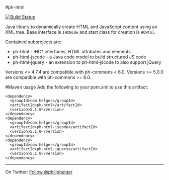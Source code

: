 #ph-html

[![Build Status](https://travis-ci.org/phax/ph-html.svg?branch=master)](https://travis-ci.org/phax/ph-html)
﻿

Java library to dynamically create HTML and JavaScript content using an XML tree. Base interface is `IHCNode` and start class for creation is `HCHtml`.

Contained subprojects are:
  * ph-html - IHC* interfaces, HTML attributes and elements
  * ph-html-jscode - a Java code model to build structured JS code
  * ph-html-jquery - an extension to ph-html-jscode to also support jQuery 

Versions <= 4.7.4 are compatible with ph-commons < 6.0.
Versions >= 5.0.0 are compatible with ph-commons >= 6.0.

#Maven usage
Add the following to your pom.xml to use this artifact:
```
<dependency>
  <groupId>com.helger</groupId>
  <artifactId>ph-html</artifactId>
  <version>5.1.0</version>
</dependency>
<dependency>
  <groupId>com.helger</groupId>
  <artifactId>ph-html-jscode</artifactId>
  <version>5.1.0</version>
</dependency>
<dependency>
  <groupId>com.helger</groupId>
  <artifactId>ph-html-jquery</artifactId>
  <version>5.1.0</version>
</dependency>
```

---

On Twitter: <a href="https://twitter.com/philiphelger">Follow @philiphelger</a>
